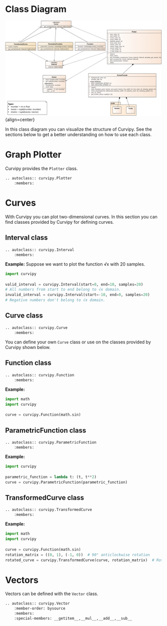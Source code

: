 # Class Diagram

![image](img/class_diagram.png){align=center}

In this class diagram you can visualize the structure of Curvipy. See the sections below to get
a better understanding on how to use each class.

# Graph Plotter

Curvipy provides the `Plotter` class.

```{eval-rst}
.. autoclass:: curvipy.Plotter
    :members:
```

# Curves

With Curvipy you can plot two-dimensional curves. In this section you can find classes provided by Curvipy for defining curves.

## Interval class

```{eval-rst}
.. autoclass:: curvipy.Interval
    :members:
```

**Example:**
Suppose we want to plot the function √x with 20 samples.

```python
import curvipy

valid_interval = curvipy.Interval(start=0, end=10, samples=20) 
# All numbers from start to end belong to √x domain.
invalid_interval = curvipy.Interval(start=-10, end=0, samples=20) 
# Negative numbers don't belong to √x domain.
```

## Curve class

```{eval-rst}
.. autoclass:: curvipy.Curve
    :members:
```

You can define your own `Curve` class or use on the classes provided by Curvipy shown below.

## Function class

```{eval-rst}
.. autoclass:: curvipy.Function
    :members:
```

**Example:**

```python
import math
import curvipy

curve = curvipy.Function(math.sin)
```

## ParametricFunction class

```{eval-rst}
.. autoclass:: curvipy.ParametricFunction
    :members:
```

**Example:**

```python
import curvipy

parametric_function = lambda t: (t, t**2)
curve = curvipy.ParametricFunction(parametric_function)
```

## TransformedCurve class

```{eval-rst}
.. autoclass:: curvipy.TransformedCurve
    :members:
```

**Example:**

```python
import math
import curvipy

curve = curvipy.Function(math.sin)
rotation_matrix = ((0, 1), (-1, 0))  # 90° anticlockwise rotation
rotated_curve = curvipy.TransformedCurve(curve, rotation_matrix)  # Rotated sin(x)
```

# Vectors

Vectors can be defined with the `Vector` class.

```{eval-rst}
.. autoclass:: curvipy.Vector
    :member-order: bysource
    :members:
    :special-members: __getitem__,__mul__,__add__,__sub__
```
